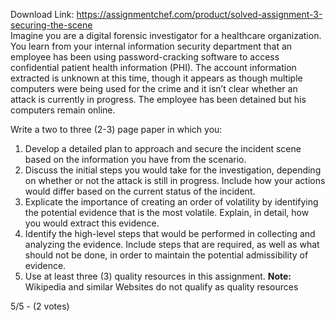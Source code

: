 Download Link: https://assignmentchef.com/product/solved-assignment-3-securing-the-scene
<br>
Imagine you are a digital forensic investigator for a healthcare organization. You learn from your internal information security department that an employee has been using password-cracking software to access confidential patient health information (PHI). The account information extracted is unknown at this time, though it appears as though multiple computers were being used for the crime and it isn’t clear whether an attack is currently in progress. The employee has been detained but his computers remain online.

Write a two to three (2-3) page paper in which you:

<ol>

 <li>Develop a detailed plan to approach and secure the incident scene based on the information you have from the scenario.</li>

 <li>Discuss the initial steps you would take for the investigation, depending on whether or not the attack is still in progress. Include how your actions would differ based on the current status of the incident.</li>

 <li>Explicate the importance of creating an order of volatility by identifying the potential evidence that is the most volatile. Explain, in detail, how you would extract this evidence.</li>

 <li>Identify the high-level steps that would be performed in collecting and analyzing the evidence. Include steps that are required, as well as what should not be done, in order to maintain the potential admissibility of evidence.</li>

 <li>Use at least three (3) quality resources in this assignment. <strong>Note:</strong> Wikipedia and similar Websites do not qualify as quality resources</li>

</ol>

5/5 - (2 votes)